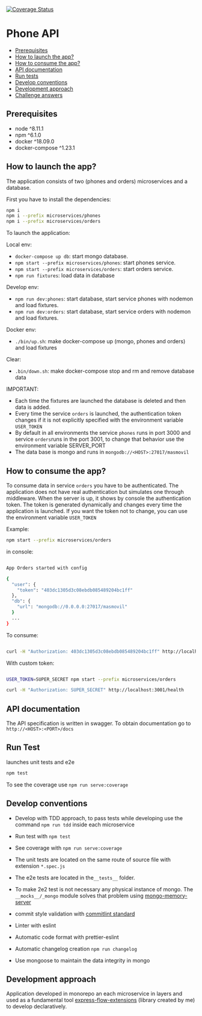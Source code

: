 [![Coverage Status](https://coveralls.io/repos/github/madoos/phone-api/badge.svg?branch=develop)](https://coveralls.io/github/madoos/phone-api?branch=develop)

# Phone API

- [Prerequisites](#Prerequisites)
- [How to launch the app?](#How-to-launch-the-app)
- [How to consume the app?](#How-to-launch-the-app)
- [API documentation](#API-documentation)
- [Run tests](#Run-tests)
- [Develop conventions](#Develop-conventions)
- [Development approach](#Development-approach)
- [Challenge answers](CHALLENGE_ANSWERS.md)

## Prerequisites

- node ^8.11.1
- npm ^6.1.0
- docker ^18.09.0
- docker-compose ^1.23.1

## How to launch the app?

The application consists of two (phones and orders) microservices and a database.

First you have to install the dependencies:

```bash
npm i
npm i --prefix microservices/phones
npm i --prefix microservices/orders

```

To launch the application:

Local env:

- `docker-compose up db`: start mongo database.
- `npm start --prefix microservices/phones`: start phones service.
- `npm start --prefix microservices/orders`: start orders service.
- `npm run fixtures`: load data in database

Develop env:

- `npm run dev:phones`: start database, start service phones with nodemon and load fixtures.
- `npm run dev:orders`: start database, start service orders with nodemon and load fixtures.

Docker env:

- `./bin/up.sh`: make docker-compose up (mongo, phones and orders) and load fixtures

Clear:

- `.bin/down.sh`: make docker-compose stop and rm and remove database data

IMPORTANT:

- Each time the fixtures are launched the database is deleted and then data is added.
- Every time the service `orders` is launched, the authentication token changes if it is not explicitly specified with the environment variable `USER_TOKEN`
- By default in all environments the service `phones` runs in port 3000 and service `orders`runs in the port 3001, to change that behavior use the environment variable SERVER_PORT
- The data base is mongo and runs in `mongodb://<HOST>:27017/masmovil`

## How to consume the app?

To consume data in service `orders` you have to be authenticated.
The application does not have real authentication but simulates one through middleware.
When the server is up, it shows by console the authentication token.
The token is generated dynamically and changes every time the application is launched.
If you want the token not to change, you can use the environment variable `USER_TOKEN`

Example:

```bash
npm start --prefix microservices/orders
```

in console:

```bash

App Orders started with config

{
  "user": {
    "token": "403dc1305d3c08ebdb085489204bc1ff"
  },
  "db": {
    "url": "mongodb://0.0.0.0:27017/masmovil"
  }
  ...
}

```

To consume:

```bash

curl -H "Authorization: 403dc1305d3c08ebdb085489204bc1ff" http://localhost:3001/health

```

With custom token:

```bash

USER_TOKEN=SUPER_SECRET npm start --prefix microservices/orders

curl -H "Authorization: SUPER_SECRET" http://localhost:3001/health

```

## API documentation

The API specification is written in swagger. To obtain documentation go to `http://<HOST>:<PORT>/docs`

## Run Test

launches unit tests and e2e

```bash
npm test
```

To see the coverage use `npm run serve:coverage`

## Develop conventions

- Develop with TDD approach, to pass tests while developing use the command `npm run tdd` inside each microservice
- Run test with `npm test`
- See coverage with `npm run serve:coverage`
- The unit tests are located on the same route of source file with extension `*.spec.js`
- The e2e tests are located in the`__tests__` folder.
- To make 2e2 test is not necessary any physical instance of mongo. The `__mocks__/_mongo` module solves that problem using [mongo-memory-server](https://www.npmjs.com/package/mongodb-memory-server)

- commit style validation with [commitlint standard](https://github.com/marionebl/commitlint/tree/master/%40commitlint/config-conventional#type-enum)
- Linter with eslint
- Automatic code format with prettier-eslint
- Automatic changelog creation `npm run changelog`
- Use mongoose to maintain the data integrity in mongo

## Development approach

Application developed in monorepo an each microservice in layers and used as a fundamental tool [express-flow-extensions](https://github.com/madoos/express-flow-extensions)
(library created by me) to develop declaratively.
